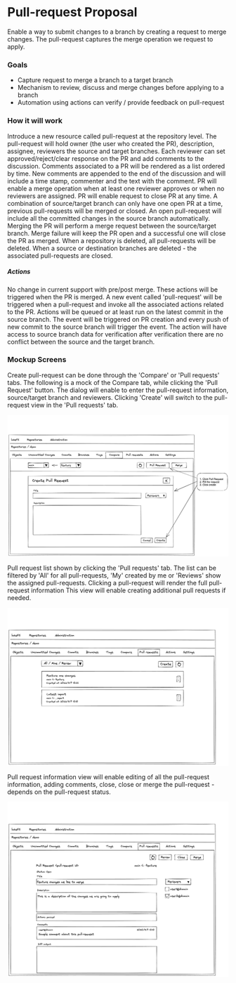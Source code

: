 # Pull-request Proposal

Enable a way to submit changes to a branch by creating a request to merge changes.
The pull-request captures the merge operation we request to apply.

### Goals

- Capture request to merge a branch to a target branch
- Mechanism to review, discuss and merge changes before applying to a branch
- Automation using actions can verify / provide feedback on pull-request

### How it will work

Introduce a new resource called pull-request at the repository level.
The pull-request will hold owner (the user who created the PR), description, assignee, reviewers the source and target branches.
Each reviewer can set approved/reject/clear response on the PR and add comments to the discussion. Comments associated to a PR will be rendered as a list ordered by time.
New comments are appended to the end of the discussion and will include a time stamp, commenter and the text with the comment.
PR will enable a merge operation when at least one reviewer approves or when no reviewers are assigned.
PR will enable request to close PR at any time.
A combination of source/target branch can only have one open PR at a time, previous pull-requests will be merged or closed. An open pull-request will include all the committed changes in the source branch automatically.
Merging the PR will perform a merge request between the source/target branch. Merge failure will keep the PR open and a successful one will close the PR as merged.
When a repository is deleted, all pull-requests will be deleted. When a source or destination branches are deleted - the associated pull-requests are closed.


##### Actions

No change in current support with pre/post merge. These actions will be triggered when the PR is merged.
A new event called 'pull-request' will be triggered when a pull-request and invoke all the associated actions related to the PR.
Actions will be queued or at least run on the latest commit in the source branch.
The event will be triggered on PR creation and every push of new commit to the source branch will trigger the event.
The action will have access to source branch data for verification after verification there are no conflict between the source and the target branch.

### Mockup Screens

Create pull-request can be done through the 'Compare' or 'Pull requests' tabs.
The following is a mock of the Compare tab, while clicking the 'Pull Request' button.
The dialog will enable to enter the pull-request information, source/target branch and reviewers.
Clicking 'Create' will switch to the pull-request view in the 'Pull requests' tab.

![Create Pull Request](diagrams/pull-request-dialog.png)


Pull request list shown by clicking the 'Pull requests' tab.
The list can be filtered by 'All' for all pull-requests, 'My' created by me or 'Reviews' show the assigned pull-requests.
Clicking a pull-request will render the full pull-request information
This view will enable creating additional pull requests if needed.

![List Pull Requests](diagrams/pull-request-list.png)


Pull request information view will enable editing of all the pull-request information, adding comments, close, close or merge the pull-request - depends on the pull-request status.

![Pull Request Edit](diagrams/pull-request-edit.png)



